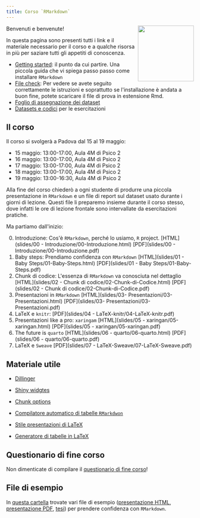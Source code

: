 ```yaml
---
title: Corso `RMarkdown`
---
```


<img align="right" width="150" height="150" src="man/arca_logo.svg">


Benvenuti e benvenute! 

In questa pagina sono presenti tutti i link e il materiale necessario per il corso e a qualche risorsa in più per saziare tutti gli appetiti di conoscenza. 


- [Getting started](Istruzioni-base.html): il punto da cui partire. Una piccola guida che vi spiega passo passo come installare `RMarkdown`
- [File check](https://drive.google.com/file/d/1holNW8FnqH-qqqOTcxxJCo4WpoJtl1jO/view?usp=sharing): Per vedere se avete seguito correttamente le istruzioni e soprattutto se l'installazione è andata a buon fine, potete scaricare il file di prova in estensione Rmd.
- [Foglio di assegnazione dei dataset](https://docs.google.com/document/d/1xBr-zNRTvUrKABrU7CQDM_8rZVg2gmij_aaP-0laljM/edit?usp=sharing) 
- [Datasets e codici](Datasets-Codici.html) per le esercitazioni


## Il corso

Il corso si svolgerà a Padova dal 15 al 19 maggio:

- 15 maggio: 13:00-17:00, Aula 4M di Psico 2
- 16 maggio: 13:00-17:00, Aula 4M di Psico 2
- 17 maggio: 13:00-17:00, Aula 4M di Psico 2
- 18 maggio: 13:00-17:00, Aula 4M di Psico 2
- 19 maggio: 13:00-16:30, Aula 4M di Psico 2

Alla fine del corso chiederò a ogni studente di produrre una piccola presentazione in `RMarkdown` e un file di report sul dataset usato durante i giorni di lezione. Questi file li preparemo insieme durante il corso stesso, dove infatti le ore di lezione frontale sono intervallate da esercitazioni pratiche.

Ma partiamo dall'inizio: 

00. Introduzione: Cos'è `RMarkdown`, perché lo usiamo, `R` project. [HTML](slides/00 - Introduzione/00-Introduzione.html) [PDF](slides/00 - Introduzione/00-Introduzione.pdf)
01. Baby steps: Prendiamo confidenza con `RMarkdown` [HTML](slides/01 - Baby Steps/01-Baby-Steps.html) [PDF](slides/01 - Baby Steps/01-Baby-Steps.pdf)
02. Chunk di codice: L'essenza di `RMarkdown` va conosciuta nel dettaglio [HTML](slides/02 - Chunk di codice/02-Chunk-di-Codice.html) [PDF](slides/02 - Chunk di codice/02-Chunk-di-Codice.pdf)
03. Presentazioni in `RMarkdown` [HTML](slides/03- Presentazioni/03-Presentazioni.html) [PDF](slides/03- Presentazioni/03-Presentazioni.pdf)
04. LaTeX e `knitr`: [PDF](slides/04 - LaTeX-knitr/04-LaTeX-knitr.pdf)
05. Presentazioni like a pro: `xaringam` [HTML](slides/05 - xaringan/05-xaringan.html) [PDF](slides/05 - xaringan/05-xaringan.pdf)
06. The future is `quarto` [HTML](slides/06 - quarto/06-quarto.html) [PDF](slides/06 - quarto/06-quarto.pdf)
07. LaTeX e `Sweave` [PDF](slides/07 - LaTeX-Sweave/07-LaTeX-Sweave.pdf)

## Materiale utile

- [Dillinger](https://dillinger.io/)

- [Shiny widgtes](https://shiny.rstudio.com/gallery/widget-gallery.html)

- [Chunk options](https://yihui.org/knitr/options/)

- [Compilatore automatico di tabelle `RMarkdwon`](https://www.tablesgenerator.com/markdown_tables)

- [Stile presentazioni di LaTeX](https://mpetroff.net/files/beamer-theme-matrix/)

- [Generatore di tabelle in LaTeX](https://www.tablesgenerator.com/)

## Questionario di fine corso

Non dimenticate di compilare il [questionario di fine corso]( https://forms.gle/V8FjknHbKpAoVbzv7)!

## File di esempio

In [questa cartella](https://drive.google.com/drive/folders/19F1fhDwih04MeyKP_E4xLsPc0VAw-3co?usp=sharing) trovate vari file di esempio ([presentazione HTML](https://drive.google.com/drive/folders/1mEJaFAN1n2Ysv5gbRmvuypL18PIIacUj?usp=sharing), [presentazione PDF](https://drive.google.com/drive/folders/1-7ZluWSD8bhZZDz8byrghWvQD0pmpA4N?usp=sharing), [tesi](https://drive.google.com/drive/folders/1ajjE0XTD7BA4EU0zRUz-dCPJsVUPuSZ1?usp=sharing)) per prendere confidenza con `RMarkdown`. 


